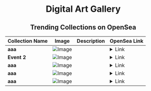 <div align="center">

# Digital Art Gallery

## Trending Collections on OpenSea

| Collection Name                       | Image                                                                                     | Description                       | OpenSea Link                                                                                          |
|---------------------------------------|-------------------------------------------------------------------------------------------|-----------------------------------|--------------------------------------------------------------------------------------------------------|
| **aaa** | ![Image](https://i.seadn.io/s/raw/files/b870b2ccbd4668d9de5f31291eb4b9de.jpg?w=500&auto=format?w=200&auto=format) |  | <details><summary>Link</summary>[aaa](https://opensea.io/collection/aaa-4701)</details> |
| **Event 2** | ![Image](https://i.seadn.io/s/raw/files/20ac66a2146d22b8084ced167cd3cd5a.jpg?w=500&auto=format?w=200&auto=format) |  | <details><summary>Link</summary>[Event 2](https://opensea.io/collection/event-2-13541)</details> |
| **aaa** | ![Image](https://i.seadn.io/s/raw/files/b870b2ccbd4668d9de5f31291eb4b9de.jpg?w=500&auto=format?w=200&auto=format) |  | <details><summary>Link</summary>[aaa](https://opensea.io/collection/aaa-4700)</details> |
| **aaa** | ![Image](https://i.seadn.io/s/raw/files/b870b2ccbd4668d9de5f31291eb4b9de.jpg?w=500&auto=format?w=200&auto=format) |  | <details><summary>Link</summary>[aaa](https://opensea.io/collection/aaa-4699)</details> |
| **aaa** | ![Image](https://i.seadn.io/s/raw/files/b870b2ccbd4668d9de5f31291eb4b9de.jpg?w=500&auto=format?w=200&auto=format) |  | <details><summary>Link</summary>[aaa](https://opensea.io/collection/aaa-4698)</details> |

</div>